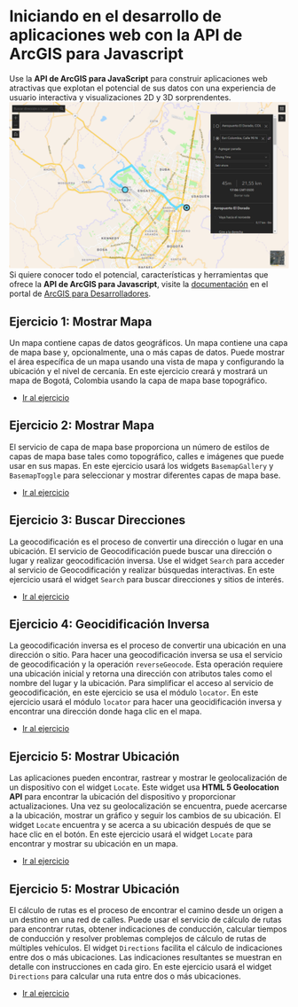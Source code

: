 # Iniciando en el desarrollo de aplicaciones web con la API de ArcGIS para Javascript
Use la **API de ArcGIS para JavaScript** para construir aplicaciones web atractivas que explotan el potencial de sus datos con una experiencia de usuario interactiva y visualizaciones 2D y 3D sorprendentes.
![Captura](/img/6.rutas.PNG)
Si quiere conocer todo el potencial, características y herramientas que ofrece la **API de ArcGIS para Javascript**, visite la [documentación](https://developers.arcgis.com/javascript/) en el portal de [ArcGIS para Desarrolladores](https://developers.arcgis.com/).
## Ejercicio 1: Mostrar Mapa
Un mapa contiene capas de datos geográficos. Un mapa contiene una capa de mapa base y, opcionalmente, una o más capas de datos. Puede mostrar el área específica de un mapa usando una vista de mapa y configurando la ubicación y el nivel de cercanía.
En este ejercicio creará y mostrará un mapa de Bogotá, Colombia usando la capa de mapa base topográfico.
- [Ir al ejercicio](1.mostrar-mapa/README.md)
## Ejercicio 2: Mostrar Mapa
El servicio de capa de mapa base proporciona un número de estilos de capas de mapa base tales como topográfico, calles e imágenes que puede usar en sus mapas.
En este ejercicio usará los widgets `BasemapGallery` y `BasemapToggle` para seleccionar y mostrar diferentes capas de mapa base.
- [Ir al ejercicio](2.mapa-base/README.md)
## Ejercicio 3: Buscar Direcciones
La geocodificación es el proceso de convertir una dirección o lugar en una ubicación. El servicio de Geocodificación puede buscar una dirección o lugar y realizar geocodificación inversa. Use el widget `Search` para acceder al servicio de Geocodificación y realizar búsquedas interactivas.
En este ejercicio usará el widget `Search` para buscar direcciones y sitios de interés.
- [Ir al ejercicio](3.buscar/README.md)
## Ejercicio 4: Geocidificación Inversa
La geocodificación inversa es el proceso de convertir una ubicación en una dirección o sitio. Para hacer una geocodificación inversa se usa el servicio de geocodificación y la operación `reverseGeocode`. Esta operación requiere una ubicación inicial y retorna una dirección con atributos tales como el nombre del lugar y la ubicación. Para simplificar el acceso al servicio de geocodificación, en este ejercicio se usa el módulo `locator`.
En este ejercicio usará el módulo `locator` para hacer una geocidificación inversa y encontrar una dirección donde haga clic en el mapa.
- [Ir al ejercicio](4.geocodificacion-inversa/README.md)
## Ejercicio 5: Mostrar Ubicación
Las aplicaciones pueden encontrar, rastrear y mostrar le geolocalización de un dispositivo con el widget `Locate`. Este widget usa **HTML 5 Geolocation API** para encontrar la ubicación del dispositivo y proporcionar actualizaciones. Una vez su geolocalización se encuentra, puede acercarse a la ubicación, mostrar un gráfico y seguir los cambios de su ubicación. El widget `Locate` encuentra y se acerca a su ubicación después de que se hace clic en el botón.
En este ejercicio usará el widget `Locate` para encontrar y mostrar su ubicación en un mapa.
- [Ir al ejercicio](5.ubicacion/README.md)
## Ejercicio 5: Mostrar Ubicación
El cálculo de rutas es el proceso de encontrar el camino desde un origen a un destino en una red de calles. Puede usar el servicio de cálculo de rutas para encontrar rutas, obtener indicaciones de conducción, calcular tiempos de conducción y resolver problemas complejos de cálculo de rutas de múltiples vehículos. El widget `Directions` facilita el cálculo de indicaciones entre dos o más ubicaciones. Las indicaciones resultantes se muestran en detalle con instrucciones en cada giro.
En este ejercicio usará el widget `Directions` para calcular una ruta entre dos o más ubicaciones.
- [Ir al ejercicio](6.rutas/README.md)